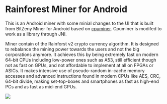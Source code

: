 # Rainforest Miner for Android

This is an Android miner with some minial changes to the UI that is built from BitZeny Miner for Android based on [cpuminer](https://github.com/bitzeny/cpuminer). Cpuminer is modifed to work as a library through JNI.

Miner contain of the Rainforst v2 crypto currency algorithm. It is designed to rebalance the mining power towards the users and not the big corporations anymore. It achieves this by being extremely fast on modern 64-bit CPUs including low-power ones such as A53, still efficient though not as fast on GPUs, and not affordable to implement at all on FPGAs or ASICs. It makes intensive use of pseudo-random in-cache memory accesses and advanced instructions found in modern CPUs like AES, CRC, 64-bit divide, making
set-top-boxes and smartphones as fast as high-end PCs and as fast as mid-end GPUs.

![](https://i.imgur.com/stXwjIU.png)
